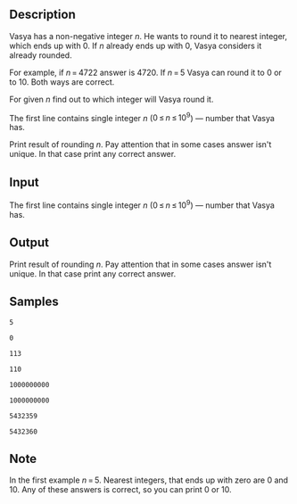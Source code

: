 ## Description

<div><p>Vasya has a non-negative integer <span class="tex-span"><i>n</i></span>. He wants to round it to nearest integer, which ends up with <span class="tex-span">0</span>. If <span class="tex-span"><i>n</i></span> already ends up with <span class="tex-span">0</span>, Vasya considers it already rounded.</p><p>For example, if <span class="tex-span"><i>n</i> = 4722</span> answer is <span class="tex-span">4720</span>. If <span class="tex-span"><i>n</i> = 5</span> Vasya can round it to <span class="tex-span">0</span> or to <span class="tex-span">10</span>. Both ways are correct.</p><p>For given <span class="tex-span"><i>n</i></span> find out to which integer will Vasya round it.</p></div><div class="input-specification"><p>The first line contains single integer <span class="tex-span"><i>n</i></span> (<span class="tex-span">0 ≤ <i>n</i> ≤ 10<sup class="upper-index">9</sup></span>)&nbsp;— number that Vasya has.</p></div><div class="output-specification"><p>Print result of rounding <span class="tex-span"><i>n</i></span>. Pay attention that in some cases answer isn't unique. In that case print any correct answer.</p></div>

## Input

<p>The first line contains single integer <span class="tex-span"><i>n</i></span> (<span class="tex-span">0 ≤ <i>n</i> ≤ 10<sup class="upper-index">9</sup></span>)&nbsp;— number that Vasya has.</p>

## Output

<p>Print result of rounding <span class="tex-span"><i>n</i></span>. Pay attention that in some cases answer isn't unique. In that case print any correct answer.</p>

## Samples

```input1
5

```

```output1
0

```






```input2
113

```

```output2
110

```






```input3
1000000000

```

```output3
1000000000

```






```input4
5432359

```

```output4
5432360

```




## Note

<p>In the first example <span class="tex-span"><i>n</i> = 5</span>. Nearest integers, that ends up with zero are <span class="tex-span">0</span> and <span class="tex-span">10</span>. Any of these answers is correct, so you can print <span class="tex-span">0</span> or <span class="tex-span">10</span>.</p>
